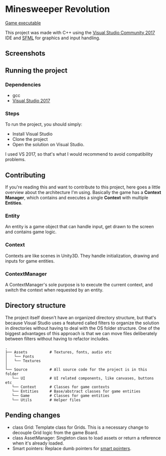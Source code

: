 # Minesweeper Revolution

[Game executable]()

This project was made with C++ using the [Visual Studio Community 2017](https://visualstudio.microsoft.com/pt-br/vs/older-downloads/) IDE and [SFML](https://www.sfml-dev.org/index.php) for graphics and input handling.

## Screenshots

## Running the project

### Dependencies
- gcc
- [Visual Studio 2017](https://visualstudio.microsoft.com/pt-br/vs/older-downloads/)

### Steps

To run the project, you should simply:

- Install Visual Studio
- Clone the project
- Open the solution on Visual Studio.

I used VS 2017, so that's what I would recommend to avoid compatibility problems.


## Contributing

If you're reading this and want to contribute to this project, here goes a little overview about the architecture I'm using. Basically the game has a **Context Manager**, which contains and executes a single **Context** with multiple **Entities**.

### Entity
An entity is a game object that can handle input, get drawn to the screen and contains game logic. 

### Context
Contexts are like scenes in Unity3D. They handle initialization, drawing and inputs for game entities.

### ContextManager
A ContextManager's sole purpose is to execute the current context, and switch the context when requested by an entity. 

## Directory structure
The project itself doesn't have an organized directory structure, but that's because Visual Studio uses a featured called filters to organize the solution in directories without having to deal with the OS folder structure. One of the biggest advantages of this approach is that we can move files deliberately between filters without having to refactor includes.

    .
    ├── Assets          # Textures, fonts, audio etc
    │   └── Fonts
    │   └── Textures
    │
    └── Source          # All source code for the project is in this folder
       └── UI           # UI related components, like canvases, buttons etc
       └── Context      # Classes for game contexts
       └── Entities     # Base/abstract classes for game entities
       └── Game         # Classes for game entities
       └── Utils        # Helper files


## Pending changes
- class Grid<T>: Template class for Grids. This is a necessary change to decouple Grid logic from the game Board.
- class AssetManager: Singleton class to load assets or return a reference when it's already loaded.
- Smart pointers: Replace dumb pointers for [smart pointers](https://www.learncpp.com/cpp-tutorial/15-5-stdunique_ptr/).
